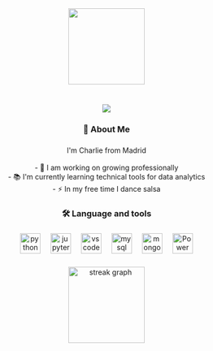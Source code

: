 <div align="center">
  <img height="150" src="https://media1.giphy.com/media/v1.Y2lkPTc5MGI3NjExa2U1MWMyZHRyazc2bHV4emUwMm9sNHByYzltYXVtaWk3Y2g3MnB6eSZlcD12MV9pbnRlcm5hbF9naWZfYnlfaWQmY3Q9Zw/aQwvKKi4Lv3t63nZl9/giphy.gif"  />
</div>

###

<h1 align="center">
    <img src="https://readme-typing-svg.herokuapp.com/?font=Fira+Code&size=35&center=true&vCenter=true&width=500&height=70&duration=4000&color=FF5733&lines=Hi+There!+👋" />
</h1>


###

<h3 align="center">🦝 About Me</h3>

###

<p align="center">I'm Charlie from Madrid <br><br>- 🔭 I am working on growing professionally<br>- 📚 I'm currently learning technical tools for data analytics<br>- ⚡ In my free time I dance salsa</p>

###

<h3 align="center">🛠 Language and tools</h3>

###

<div align="center">
  <img src="https://cdn.jsdelivr.net/gh/devicons/devicon/icons/python/python-original.svg" height="40" alt="python logo"  />
  <img width="12" />
  <img src="https://cdn.jsdelivr.net/gh/devicons/devicon/icons/jupyter/jupyter-original.svg" height="40" alt="jupyter logo"  />
  <img width="12" />
  <img src="https://cdn.jsdelivr.net/gh/devicons/devicon/icons/vscode/vscode-original.svg" height="40" alt="vscode logo"  />
  <img width="12" />
  <img src="https://cdn.jsdelivr.net/gh/devicons/devicon/icons/mysql/mysql-original.svg" height="40" alt="mysql logo"  />
  <img width="12" />
  <img src="https://cdn.jsdelivr.net/gh/devicons/devicon/icons/mongodb/mongodb-original.svg" height="40" alt="mongodb logo"  />
  <img width="12" />
  <img src="https://www.vectorlogo.zone/logos/microsoft_powerbi/microsoft_powerbi-icon.svg" height="40" alt="Power BI logo" />

</div>

###

<div align="center">
  <img src="https://streak-stats.demolab.com?user=charlieciordia&locale=en&mode=daily&theme=dracula&hide_border=false&border_radius=5&order=3" height="150" alt="streak graph"  />
</div>

###
